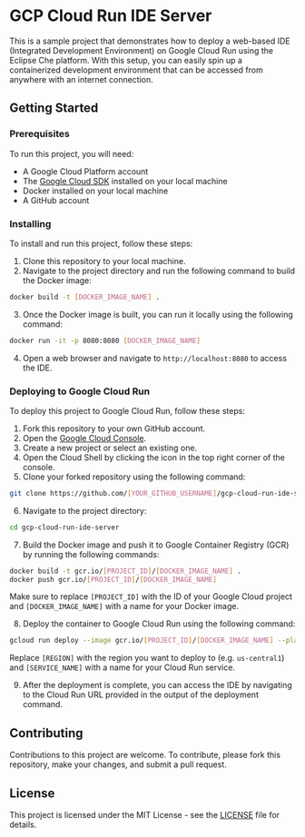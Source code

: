 # GCP Cloud Run IDE Server

This is a sample project that demonstrates how to deploy a web-based IDE (Integrated Development Environment) on Google Cloud Run using the Eclipse Che platform. With this setup, you can easily spin up a containerized development environment that can be accessed from anywhere with an internet connection.

## Getting Started

### Prerequisites

To run this project, you will need:

- A Google Cloud Platform account
- The [Google Cloud SDK](https://cloud.google.com/sdk/docs/install) installed on your local machine
- Docker installed on your local machine
- A GitHub account

### Installing

To install and run this project, follow these steps:

1. Clone this repository to your local machine.
2. Navigate to the project directory and run the following command to build the Docker image:

```bash
docker build -t [DOCKER_IMAGE_NAME] .
```

3. Once the Docker image is built, you can run it locally using the following command:

```bash
docker run -it -p 8080:8080 [DOCKER_IMAGE_NAME]
```

4. Open a web browser and navigate to `http://localhost:8080` to access the IDE.

### Deploying to Google Cloud Run

To deploy this project to Google Cloud Run, follow these steps:

1. Fork this repository to your own GitHub account.
2. Open the [Google Cloud Console](https://console.cloud.google.com/).
3. Create a new project or select an existing one.
4. Open the Cloud Shell by clicking the icon in the top right corner of the console.
5. Clone your forked repository using the following command:

```bash
git clone https://github.com/[YOUR_GITHUB_USERNAME]/gcp-cloud-run-ide-server.git
```

6. Navigate to the project directory:

```bash
cd gcp-cloud-run-ide-server
```

7. Build the Docker image and push it to Google Container Registry (GCR) by running the following commands:

```bash
docker build -t gcr.io/[PROJECT_ID]/[DOCKER_IMAGE_NAME] .
docker push gcr.io/[PROJECT_ID]/[DOCKER_IMAGE_NAME]
```

Make sure to replace `[PROJECT_ID]` with the ID of your Google Cloud project and `[DOCKER_IMAGE_NAME]` with a name for your Docker image.

8. Deploy the container to Google Cloud Run using the following command:

```bash
gcloud run deploy --image gcr.io/[PROJECT_ID]/[DOCKER_IMAGE_NAME] --platform managed --region [REGION] --port 8080 --allow-unauthenticated [SERVICE_NAME]
```

Replace `[REGION]` with the region you want to deploy to (e.g. `us-central1`) and `[SERVICE_NAME]` with a name for your Cloud Run service.

9. After the deployment is complete, you can access the IDE by navigating to the Cloud Run URL provided in the output of the deployment command.

## Contributing

Contributions to this project are welcome. To contribute, please fork this repository, make your changes, and submit a pull request.

## License

This project is licensed under the MIT License - see the [LICENSE](LICENSE) file for details.
